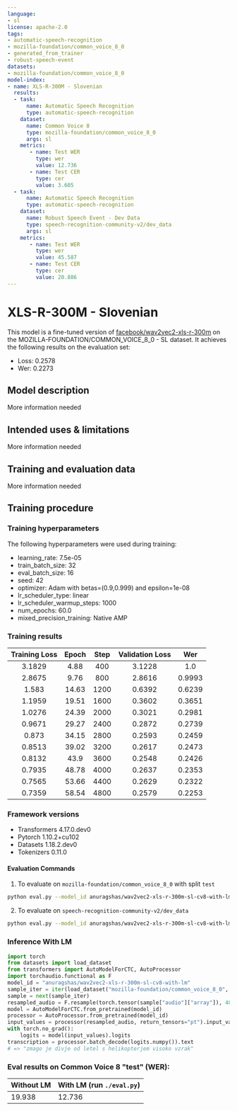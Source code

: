 ```yaml
---
language:
- sl
license: apache-2.0
tags:
- automatic-speech-recognition
- mozilla-foundation/common_voice_8_0
- generated_from_trainer
- robust-speech-event
datasets:
- mozilla-foundation/common_voice_8_0
model-index:
- name: XLS-R-300M - Slovenian
  results:
  - task: 
      name: Automatic Speech Recognition 
      type: automatic-speech-recognition
    dataset:
      name: Common Voice 8
      type: mozilla-foundation/common_voice_8_0
      args: sl
    metrics:
       - name: Test WER
         type: wer
         value: 12.736
       - name: Test CER
         type: cer
         value: 3.605
  - task: 
      name: Automatic Speech Recognition
      type: automatic-speech-recognition
    dataset:
      name: Robust Speech Event - Dev Data
      type: speech-recognition-community-v2/dev_data
      args: sl
    metrics:
       - name: Test WER
         type: wer
         value: 45.587
       - name: Test CER
         type: cer
         value: 20.886
---
```


<!-- This model card has been generated automatically according to the information the Trainer had access to. You
should probably proofread and complete it, then remove this comment. -->

# XLS-R-300M - Slovenian

This model is a fine-tuned version of [facebook/wav2vec2-xls-r-300m](https://huggingface.co/facebook/wav2vec2-xls-r-300m) on the MOZILLA-FOUNDATION/COMMON_VOICE_8_0 - SL dataset.
It achieves the following results on the evaluation set:
- Loss: 0.2578
- Wer: 0.2273

## Model description

More information needed

## Intended uses & limitations

More information needed

## Training and evaluation data

More information needed

## Training procedure

### Training hyperparameters

The following hyperparameters were used during training:
- learning_rate: 7.5e-05
- train_batch_size: 32
- eval_batch_size: 16
- seed: 42
- optimizer: Adam with betas=(0.9,0.999) and epsilon=1e-08
- lr_scheduler_type: linear
- lr_scheduler_warmup_steps: 1000
- num_epochs: 60.0
- mixed_precision_training: Native AMP

### Training results

| Training Loss | Epoch | Step | Validation Loss | Wer    |
|:-------------:|:-----:|:----:|:---------------:|:------:|
| 3.1829        | 4.88  | 400  | 3.1228          | 1.0    |
| 2.8675        | 9.76  | 800  | 2.8616          | 0.9993 |
| 1.583         | 14.63 | 1200 | 0.6392          | 0.6239 |
| 1.1959        | 19.51 | 1600 | 0.3602          | 0.3651 |
| 1.0276        | 24.39 | 2000 | 0.3021          | 0.2981 |
| 0.9671        | 29.27 | 2400 | 0.2872          | 0.2739 |
| 0.873         | 34.15 | 2800 | 0.2593          | 0.2459 |
| 0.8513        | 39.02 | 3200 | 0.2617          | 0.2473 |
| 0.8132        | 43.9  | 3600 | 0.2548          | 0.2426 |
| 0.7935        | 48.78 | 4000 | 0.2637          | 0.2353 |
| 0.7565        | 53.66 | 4400 | 0.2629          | 0.2322 |
| 0.7359        | 58.54 | 4800 | 0.2579          | 0.2253 |


### Framework versions

- Transformers 4.17.0.dev0
- Pytorch 1.10.2+cu102
- Datasets 1.18.2.dev0
- Tokenizers 0.11.0

#### Evaluation Commands
1. To evaluate on `mozilla-foundation/common_voice_8_0` with split `test`

```bash
python eval.py --model_id anuragshas/wav2vec2-xls-r-300m-sl-cv8-with-lm --dataset mozilla-foundation/common_voice_8_0 --config sl --split test
```

2. To evaluate on `speech-recognition-community-v2/dev_data`

```bash
python eval.py --model_id anuragshas/wav2vec2-xls-r-300m-sl-cv8-with-lm --dataset speech-recognition-community-v2/dev_data --config sl --split validation --chunk_length_s 5.0 --stride_length_s 1.0
```

### Inference With LM

```python
import torch
from datasets import load_dataset
from transformers import AutoModelForCTC, AutoProcessor
import torchaudio.functional as F
model_id = "anuragshas/wav2vec2-xls-r-300m-sl-cv8-with-lm"
sample_iter = iter(load_dataset("mozilla-foundation/common_voice_8_0", "sl", split="test", streaming=True, use_auth_token=True))
sample = next(sample_iter)
resampled_audio = F.resample(torch.tensor(sample["audio"]["array"]), 48_000, 16_000).numpy()
model = AutoModelForCTC.from_pretrained(model_id)
processor = AutoProcessor.from_pretrained(model_id)
input_values = processor(resampled_audio, return_tensors="pt").input_values
with torch.no_grad():
    logits = model(input_values).logits
transcription = processor.batch_decode(logits.numpy()).text
# => "zmago je divje od letel s helikopterjem visoko vzrak"
```

### Eval results on Common Voice 8 "test" (WER):

| Without LM | With LM (run `./eval.py`) |
|---|---|
| 19.938 | 12.736 |